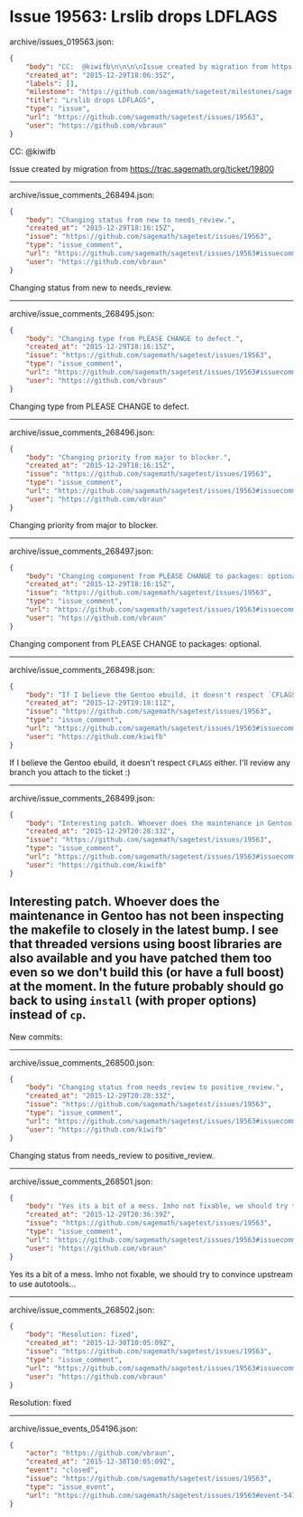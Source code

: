 # Issue 19563: Lrslib drops LDFLAGS

archive/issues_019563.json:
```json
{
    "body": "CC:  @kiwifb\n\n\n\nIssue created by migration from https://trac.sagemath.org/ticket/19800\n\n",
    "created_at": "2015-12-29T18:06:35Z",
    "labels": [],
    "milestone": "https://github.com/sagemath/sagetest/milestones/sage-7.0",
    "title": "Lrslib drops LDFLAGS",
    "type": "issue",
    "url": "https://github.com/sagemath/sagetest/issues/19563",
    "user": "https://github.com/vbraun"
}
```
CC:  @kiwifb



Issue created by migration from https://trac.sagemath.org/ticket/19800





---

archive/issue_comments_268494.json:
```json
{
    "body": "Changing status from new to needs_review.",
    "created_at": "2015-12-29T18:16:15Z",
    "issue": "https://github.com/sagemath/sagetest/issues/19563",
    "type": "issue_comment",
    "url": "https://github.com/sagemath/sagetest/issues/19563#issuecomment-268494",
    "user": "https://github.com/vbraun"
}
```

Changing status from new to needs_review.



---

archive/issue_comments_268495.json:
```json
{
    "body": "Changing type from PLEASE CHANGE to defect.",
    "created_at": "2015-12-29T18:16:15Z",
    "issue": "https://github.com/sagemath/sagetest/issues/19563",
    "type": "issue_comment",
    "url": "https://github.com/sagemath/sagetest/issues/19563#issuecomment-268495",
    "user": "https://github.com/vbraun"
}
```

Changing type from PLEASE CHANGE to defect.



---

archive/issue_comments_268496.json:
```json
{
    "body": "Changing priority from major to blocker.",
    "created_at": "2015-12-29T18:16:15Z",
    "issue": "https://github.com/sagemath/sagetest/issues/19563",
    "type": "issue_comment",
    "url": "https://github.com/sagemath/sagetest/issues/19563#issuecomment-268496",
    "user": "https://github.com/vbraun"
}
```

Changing priority from major to blocker.



---

archive/issue_comments_268497.json:
```json
{
    "body": "Changing component from PLEASE CHANGE to packages: optional.",
    "created_at": "2015-12-29T18:16:15Z",
    "issue": "https://github.com/sagemath/sagetest/issues/19563",
    "type": "issue_comment",
    "url": "https://github.com/sagemath/sagetest/issues/19563#issuecomment-268497",
    "user": "https://github.com/vbraun"
}
```

Changing component from PLEASE CHANGE to packages: optional.



---

archive/issue_comments_268498.json:
```json
{
    "body": "If I believe the Gentoo ebuild, it doesn't respect `CFLAGS` either. I'll review any branch you attach to the ticket :)",
    "created_at": "2015-12-29T19:18:11Z",
    "issue": "https://github.com/sagemath/sagetest/issues/19563",
    "type": "issue_comment",
    "url": "https://github.com/sagemath/sagetest/issues/19563#issuecomment-268498",
    "user": "https://github.com/kiwifb"
}
```

If I believe the Gentoo ebuild, it doesn't respect `CFLAGS` either. I'll review any branch you attach to the ticket :)



---

archive/issue_comments_268499.json:
```json
{
    "body": "Interesting patch. Whoever does the maintenance in Gentoo has not been inspecting the makefile to closely in the latest bump. I see that threaded versions using boost libraries are also available and you have patched them too even so we don't build this (or have a full boost) at the moment. In the future probably should go back to using `install` (with proper options) instead of `cp`.\n----\nNew commits:",
    "created_at": "2015-12-29T20:28:33Z",
    "issue": "https://github.com/sagemath/sagetest/issues/19563",
    "type": "issue_comment",
    "url": "https://github.com/sagemath/sagetest/issues/19563#issuecomment-268499",
    "user": "https://github.com/kiwifb"
}
```

Interesting patch. Whoever does the maintenance in Gentoo has not been inspecting the makefile to closely in the latest bump. I see that threaded versions using boost libraries are also available and you have patched them too even so we don't build this (or have a full boost) at the moment. In the future probably should go back to using `install` (with proper options) instead of `cp`.
----
New commits:



---

archive/issue_comments_268500.json:
```json
{
    "body": "Changing status from needs_review to positive_review.",
    "created_at": "2015-12-29T20:28:33Z",
    "issue": "https://github.com/sagemath/sagetest/issues/19563",
    "type": "issue_comment",
    "url": "https://github.com/sagemath/sagetest/issues/19563#issuecomment-268500",
    "user": "https://github.com/kiwifb"
}
```

Changing status from needs_review to positive_review.



---

archive/issue_comments_268501.json:
```json
{
    "body": "Yes its a bit of a mess. Imho not fixable, we should try to convince upstream to use autotools...",
    "created_at": "2015-12-29T20:36:39Z",
    "issue": "https://github.com/sagemath/sagetest/issues/19563",
    "type": "issue_comment",
    "url": "https://github.com/sagemath/sagetest/issues/19563#issuecomment-268501",
    "user": "https://github.com/vbraun"
}
```

Yes its a bit of a mess. Imho not fixable, we should try to convince upstream to use autotools...



---

archive/issue_comments_268502.json:
```json
{
    "body": "Resolution: fixed",
    "created_at": "2015-12-30T10:05:09Z",
    "issue": "https://github.com/sagemath/sagetest/issues/19563",
    "type": "issue_comment",
    "url": "https://github.com/sagemath/sagetest/issues/19563#issuecomment-268502",
    "user": "https://github.com/vbraun"
}
```

Resolution: fixed



---

archive/issue_events_054196.json:
```json
{
    "actor": "https://github.com/vbraun",
    "created_at": "2015-12-30T10:05:09Z",
    "event": "closed",
    "issue": "https://github.com/sagemath/sagetest/issues/19563",
    "type": "issue_event",
    "url": "https://github.com/sagemath/sagetest/issues/19563#event-54196"
}
```
